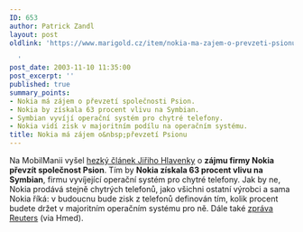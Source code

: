 ```yaml
---
ID: 653
author: Patrick Zandl
layout: post
oldlink: 'https://www.marigold.cz/item/nokia-ma-zajem-o-prevzeti-psionu

  '
post_date: 2003-11-10 11:35:00
post_excerpt: ''
published: true
summary_points:
- Nokia má zájem o převzetí společnosti Psion.
- Nokia by získala 63 procent vlivu na Symbian.
- Symbian vyvíjí operační systém pro chytré telefony.
- Nokia vidí zisk v majoritním podílu na operačním systému.
title: Nokia má zájem o&nbsp;převzetí Psionu
---
```


Na MobilManii vyšel <A href="http://www.mobilmania.cz/Zpravy/Ar.asp?ARI=105718&amp;CAI=2140" target=_blank>hezký článek Jiřiho Hlavenky</A> o <STRONG>zájmu firmy Nokia převzít společnost Psion</STRONG>. Tím by <STRONG>Nokia získala 63 procent vlivu na Symbian</STRONG>, firmu vyvíjející operační systém pro chytré telefony. Jak by ne, Nokia prodává stejně chytrých telefonů, jako všichni ostatní výrobci a sama Nokia říká: v budoucnu bude zisk z telefonů definován tím, kolik procent budete držet v majoritním operačním systému pro ně. Dále také <A href="http://www.mobilmania.cz/Zpravy/Ar.asp?ARI=105718&amp;CAI=2140" target=_blank>zpráva Reuters</A>&#160;(via Hmed).
